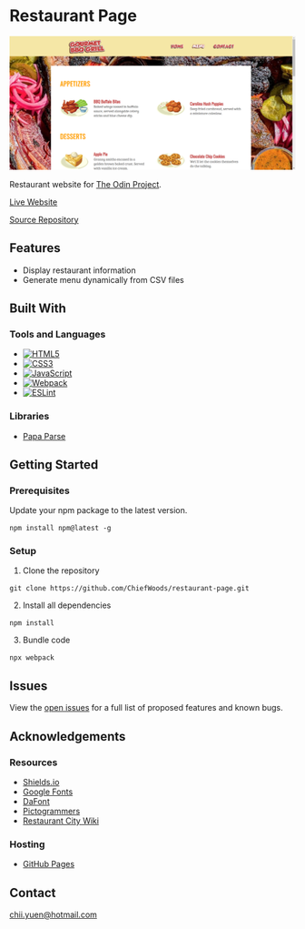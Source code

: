 # Restaurant Page

![Landing Screenshot](src/images/landing_screenshot.png)

Restaurant website for [The Odin Project](https://www.theodinproject.com/).

[Live Website](https://chiefwoods.github.io/restaurant-page/)  

[Source Repository](https://github.com/ChiefWoods/restaurant-page)

## Features

- Display restaurant information
- Generate menu dynamically from CSV files

## Built With

### Tools and Languages

- [![HTML5](https://img.shields.io/badge/HTML5-white?style=for-the-badge&logo=html5)](https://html5.org/)
- [![CSS3](https://img.shields.io/badge/CSS3-306AF1?style=for-the-badge&logo=css3)](https://www.w3.org/Style/CSS/Overview.en.html)
- [![JavaScript](https://img.shields.io/badge/Javascript-black?style=for-the-badge&logo=javascript)](https://js.org/index.html)
- [![Webpack](https://img.shields.io/badge/webpack-2B3A42?style=for-the-badge&logo=webpack)](https://webpack.js.org/)
- [![ESLint](https://img.shields.io/badge/eslint-4b32c3?style=for-the-badge&logo=eslint)](https://eslint.org/)

### Libraries

- [Papa Parse](https://www.papaparse.com/)

## Getting Started

### Prerequisites

Update your npm package to the latest version.

```
npm install npm@latest -g
```

### Setup

1. Clone the repository
```
git clone https://github.com/ChiefWoods/restaurant-page.git
```
2. Install all dependencies
```
npm install
```
3. Bundle code
```
npx webpack
```

## Issues

View the [open issues](https://github.com/ChiefWoods/restaurant-page/issues) for a full list of proposed features and known bugs.

## Acknowledgements

### Resources

- [Shields.io](https://shields.io/)
- [Google Fonts](https://fonts.google.com/)
- [DaFont](https://www.dafont.com/)
- [Pictogrammers](https://pictogrammers.com/)
- [Restaurant City Wiki](https://restaurantcity.fandom.com/wiki/Restaurant_City_Wiki)

### Hosting

- [GitHub Pages](https://pages.github.com/)

## Contact

[chii.yuen@hotmail.com](mailto:chii.yuen@hotmail.com)
